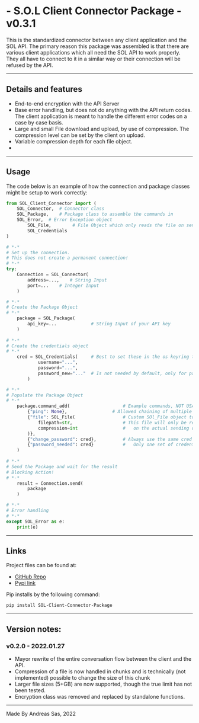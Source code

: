 # - S.O.L Client Connector Package - v0.3.1

This is the standardized connector between any client application and the SOL API.
The primary reason this package was assembled is that there are various client applications which all need the SOL API to work properly.
They all have to connect to it in a similar way or their connection will be refused by the API.

---
## Details and features
- End-to-end encryption with the API Server
- Base error handling, but does not do anything with the API return codes.
The client application is meant to handle the different error codes on a case by case basis.
- Large and small File download and upload, by use of compression. The compression level can be set by the client on upload.
- Variable compression depth for each file object.
- 

---

## Usage
The code below is an example of how the connection and package classes might be setup to work correctly:
```python
from SOL_Client_Connector import (
	SOL_Connector,	# Connector class
	SOL_Package, 	# Package class to assemble the commands in
	SOL_Error,	# Error Exception object
        SOL_File,        # File Object which only reads the file on send of the whole package 
        SOL_Credentials
)

# *-*
# Set up the connection. 
# This does not create a permanent connection!
# *-*
try: 
    Connection = SOL_Connector( 
        address=...,	# String Input  
        port=...  	# Integer Input
    )

# *-*
# Create the Package Object
# *-*
    package = SOL_Package(  
        api_key=...  			# String Input of your API key
    )  
    
# *-*
# Create the credentials object
# *-* 
    cred = SOL_Credentials(     # Best to set these in the os keyring to track long term.
            username="...",     
            password="...",     
            password_new="..."  # Is not needed by default, only for password change commands
        )

# *-*
# Populate the Package Object
# *-*
    package.command_add(                    # Example commands, NOT USABLE COMMANDS
        {"ping": None},		            # Allowed chaining of multiple commands after each other.
        {"file": SOL_File(                  # Custom SOl_File object to correctly insert files into a command.
            filepath=str,                   # This file will only be read and decoded to transmittable bytes
            compression=int                 #   on the actual sending of the package.
        )}, 
        {"change_password": cred},          # Always use the same cred object, and do not create a new object 
        {"password_needed": cred}           #   Only one set of credentials is allowed per conversation
    )
    
# *-*
# Send the Package and wait for the result
# Blocking Action!
# *-*
    result = Connection.send(  
        package  
    )

# *-*
# Error handling
# *-*
except SOL_Error as e:
    print(e)

```

---
## Links
Project files can be found at:
- [GitHub Repo](https://github.com/DirectiveAthena/S.O.L-Client-Package) 
- [Pypi link](https://pypi.org/project/SOL-Client-Connector-Package/)

Pip installs by the following command: 
```
pip install SOL-Client-Connector-Package
``` 

---
## Version notes: 
### v0.2.0 - 2022.01.27
- Mayor rewrite of the entire conversation flow between the client and the API.
- Compression of a file is now handled in chunks and is technically (not implemented) possible to change the size of this chunk
- Larger file sizes (5+GB) are now supported, though the true limit has not been tested.
- Encryption class was removed and replaced by standalone functions.

---

Made By Andreas Sas, 2022